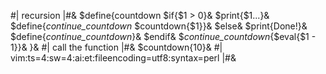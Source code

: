 #| recursion |#&
$define{countdown
$if{$1 > 0}&
$print{$1...}&
$define{_continue_countdown_ $countdown{$1}}&
$else&
$print{Done!}&
$define{_continue_countdown_}&
$endif&
$_continue_countdown_{$eval{$1 - 1}}&
}&
#| call the function |#&
$countdown{10}&
#|
vim:ts=4:sw=4:ai:et:fileencoding=utf8:syntax=perl
|#&
